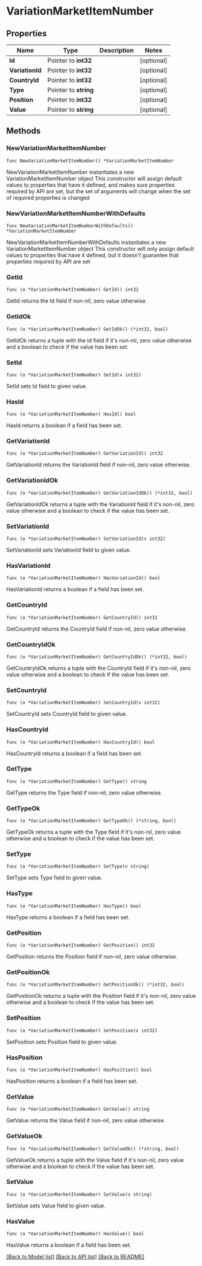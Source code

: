 # VariationMarketItemNumber

## Properties

Name | Type | Description | Notes
------------ | ------------- | ------------- | -------------
**Id** | Pointer to **int32** |  | [optional] 
**VariationId** | Pointer to **int32** |  | [optional] 
**CountryId** | Pointer to **int32** |  | [optional] 
**Type** | Pointer to **string** |  | [optional] 
**Position** | Pointer to **int32** |  | [optional] 
**Value** | Pointer to **string** |  | [optional] 

## Methods

### NewVariationMarketItemNumber

`func NewVariationMarketItemNumber() *VariationMarketItemNumber`

NewVariationMarketItemNumber instantiates a new VariationMarketItemNumber object
This constructor will assign default values to properties that have it defined,
and makes sure properties required by API are set, but the set of arguments
will change when the set of required properties is changed

### NewVariationMarketItemNumberWithDefaults

`func NewVariationMarketItemNumberWithDefaults() *VariationMarketItemNumber`

NewVariationMarketItemNumberWithDefaults instantiates a new VariationMarketItemNumber object
This constructor will only assign default values to properties that have it defined,
but it doesn't guarantee that properties required by API are set

### GetId

`func (o *VariationMarketItemNumber) GetId() int32`

GetId returns the Id field if non-nil, zero value otherwise.

### GetIdOk

`func (o *VariationMarketItemNumber) GetIdOk() (*int32, bool)`

GetIdOk returns a tuple with the Id field if it's non-nil, zero value otherwise
and a boolean to check if the value has been set.

### SetId

`func (o *VariationMarketItemNumber) SetId(v int32)`

SetId sets Id field to given value.

### HasId

`func (o *VariationMarketItemNumber) HasId() bool`

HasId returns a boolean if a field has been set.

### GetVariationId

`func (o *VariationMarketItemNumber) GetVariationId() int32`

GetVariationId returns the VariationId field if non-nil, zero value otherwise.

### GetVariationIdOk

`func (o *VariationMarketItemNumber) GetVariationIdOk() (*int32, bool)`

GetVariationIdOk returns a tuple with the VariationId field if it's non-nil, zero value otherwise
and a boolean to check if the value has been set.

### SetVariationId

`func (o *VariationMarketItemNumber) SetVariationId(v int32)`

SetVariationId sets VariationId field to given value.

### HasVariationId

`func (o *VariationMarketItemNumber) HasVariationId() bool`

HasVariationId returns a boolean if a field has been set.

### GetCountryId

`func (o *VariationMarketItemNumber) GetCountryId() int32`

GetCountryId returns the CountryId field if non-nil, zero value otherwise.

### GetCountryIdOk

`func (o *VariationMarketItemNumber) GetCountryIdOk() (*int32, bool)`

GetCountryIdOk returns a tuple with the CountryId field if it's non-nil, zero value otherwise
and a boolean to check if the value has been set.

### SetCountryId

`func (o *VariationMarketItemNumber) SetCountryId(v int32)`

SetCountryId sets CountryId field to given value.

### HasCountryId

`func (o *VariationMarketItemNumber) HasCountryId() bool`

HasCountryId returns a boolean if a field has been set.

### GetType

`func (o *VariationMarketItemNumber) GetType() string`

GetType returns the Type field if non-nil, zero value otherwise.

### GetTypeOk

`func (o *VariationMarketItemNumber) GetTypeOk() (*string, bool)`

GetTypeOk returns a tuple with the Type field if it's non-nil, zero value otherwise
and a boolean to check if the value has been set.

### SetType

`func (o *VariationMarketItemNumber) SetType(v string)`

SetType sets Type field to given value.

### HasType

`func (o *VariationMarketItemNumber) HasType() bool`

HasType returns a boolean if a field has been set.

### GetPosition

`func (o *VariationMarketItemNumber) GetPosition() int32`

GetPosition returns the Position field if non-nil, zero value otherwise.

### GetPositionOk

`func (o *VariationMarketItemNumber) GetPositionOk() (*int32, bool)`

GetPositionOk returns a tuple with the Position field if it's non-nil, zero value otherwise
and a boolean to check if the value has been set.

### SetPosition

`func (o *VariationMarketItemNumber) SetPosition(v int32)`

SetPosition sets Position field to given value.

### HasPosition

`func (o *VariationMarketItemNumber) HasPosition() bool`

HasPosition returns a boolean if a field has been set.

### GetValue

`func (o *VariationMarketItemNumber) GetValue() string`

GetValue returns the Value field if non-nil, zero value otherwise.

### GetValueOk

`func (o *VariationMarketItemNumber) GetValueOk() (*string, bool)`

GetValueOk returns a tuple with the Value field if it's non-nil, zero value otherwise
and a boolean to check if the value has been set.

### SetValue

`func (o *VariationMarketItemNumber) SetValue(v string)`

SetValue sets Value field to given value.

### HasValue

`func (o *VariationMarketItemNumber) HasValue() bool`

HasValue returns a boolean if a field has been set.


[[Back to Model list]](../README.md#documentation-for-models) [[Back to API list]](../README.md#documentation-for-api-endpoints) [[Back to README]](../README.md)


